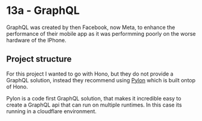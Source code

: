 # 13a - GraphQL
GraphQL was created by then Facebook, now Meta, to enhance the performance of their mobile app as it was performming poorly on the worse hardware of the IPhone.

## Project structure
For this project I wanted to go with Hono, but they do not provide a GraphQL solution, instead they recommend using [Pylon](https://pylon.cronit.io) which is built ontop of Hono.

Pylon is a code first GraphQL solution, that makes it incredible easy to create a GraphQL api that can run on multiple runtimes. In this case its running in a cloudflare environment.